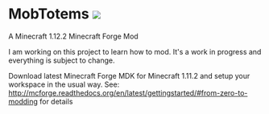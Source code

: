 MobTotems [![](http://cf.way2muchnoise.eu/full_mobtotems_downloads.svg)](https://www.curseforge.com/minecraft/mc-mods/mobtotems)
=========
A Minecraft 1.12.2 Minecraft Forge Mod

I am working on this project to learn how to mod. It's a work in progress and everything is subject to change.

Download latest Minecraft Forge MDK for Minecraft 1.11.2 and setup your workspace in the usual way.
See: http://mcforge.readthedocs.org/en/latest/gettingstarted/#from-zero-to-modding for details

